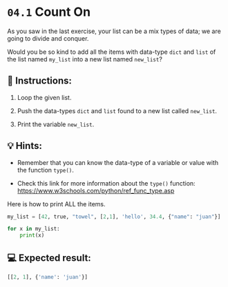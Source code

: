# `04.1` Count On

As you saw in the last exercise, your list can be a mix types of data; we are going to divide and conquer.

Would you be so kind to add all the items with data-type `dict` and `list` of the list named `my_list` into a new list named `new_list`?

## 📝 Instructions:

1. Loop the given list.

2. Push the data-types `dict` and `list` found to a new list called `new_list`.

3. Print the variable `new_list`.

## 💡 Hints:

+ Remember that you can know the data-type of a variable or value with the function `type()`.

+ Check this link for more information about the `type()` function: https://www.w3schools.com/python/ref_func_type.asp

Here is how to print ALL the items.

```py
my_list = [42, true, "towel", [2,1], 'hello', 34.4, {"name": "juan"}]

for x in my_list:
    print(x)
```

## 💻 Expected result:

```py
[[2, 1], {'name': 'juan'}]
```
